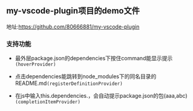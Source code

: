 ## my-vscode-plugin项目的demo文件

地址:https://github.com/80666881/my-vscode-plugin

### 支持功能

- 最外层package.json的dependencies下按住command能显示提示`(hoverProvider)`

- 点击dependencies能跳转到node_modules下的同名目录的README.md`(registerDefinitionProvider)`

- 在js中输入this.dependencies.，会自动提示package.json的包(aaa,abc)`(completionItemProvider)`
